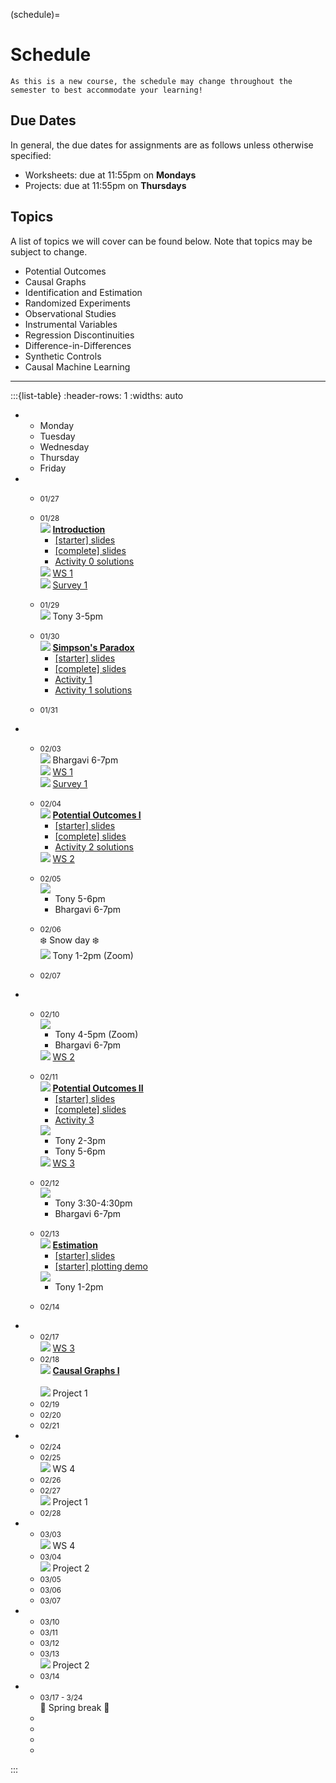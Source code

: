 (schedule)=
# Schedule

```{warning}
As this is a new course, the schedule may change throughout the semester to best accommodate your learning!
```

## Due Dates

In general, the due dates for assignments are as follows unless otherwise specified:

- Worksheets: due at 11:55pm on **Mondays**
- Projects: due at 11:55pm on **Thursdays**

## Topics

A list of topics we will cover can be found below. Note that topics may be subject to change.

- Potential Outcomes 
- Causal Graphs
- Identification and Estimation
- Randomized Experiments
- Observational Studies
- Instrumental Variables
- Regression Discontinuities
- Difference-in-Differences
- Synthetic Controls
- Causal Machine Learning

---

:::{list-table}
:header-rows: 1
:widths: auto

*   
    - Monday
    - Tuesday
    - Wednesday
    - Thursday
    - Friday

*   
    - <small>01/27</small>
    - <small>01/28</small>
    <br>![](https://img.shields.io/badge/Class:-1f77b4) <b><u>Introduction</u></b><ul style="margin-top:-1em;"><li>[[starter] slides](https://moodle.mtholyoke.edu/pluginfile.php/1440025/mod_resource/content/1/lec00-intro-starter.pdf)</li><li>[[complete] slides](https://moodle.mtholyoke.edu/pluginfile.php/1442123/mod_resource/content/1/lec00-intro.pdf)</li><li>[Activity 0 solutions](https://docs.google.com/document/d/1lOVX3dLcllmNyfnN7H98i64lX9DY9jigX6ZsH36V6oU/edit?usp=sharing)</li></ul>
    ![](https://img.shields.io/badge/Released:-2ca02c) [WS 1](ws1)
    <br>![](https://img.shields.io/badge/Released:-2ca02c) [Survey 1](https://www.gradescope.com/courses/950344/assignments/5680811)

    - <small>01/29</small><br>![](https://img.shields.io/badge/Office%20Hours-ff7f0e) Tony 3-5pm
    - <small>01/30</small>
    <br>![](https://img.shields.io/badge/Class:-1f77b4) <b><u>Simpson's Paradox</u></b><ul style="margin-top:-1em;"><li>[[starter] slides](https://moodle.mtholyoke.edu/pluginfile.php/1443157/mod_resource/content/1/lec01-simpsons-starter.pdf)</li><li>[[complete] slides](https://moodle.mtholyoke.edu/pluginfile.php/1444180/mod_resource/content/1/lec01-simpsons.pdf)</li><li>[Activity 1](activity1)</li><li>[Activity 1 solutions](activity1_solution)</li></ul>
    
    - <small>01/31</small>

*   
    - <small>02/03</small><br>![](https://img.shields.io/badge/Office%20Hours-ff7f0e) Bhargavi 6-7pm
    <br>![](https://img.shields.io/badge/Due:-d62728) [WS 1](ws1)
    <br>![](https://img.shields.io/badge/Due:-d62728) [Survey 1](https://www.gradescope.com/courses/950344/assignments/5680811)
    
    - <small>02/04</small>
    <br>![](https://img.shields.io/badge/Class:-1f77b4) <b><u>Potential Outcomes I</u></b><ul style="margin-top:-1em;"><li>[[starter] slides](https://moodle.mtholyoke.edu/pluginfile.php/1446144/mod_resource/content/1/lec02-potential-outcomes-starter.pdf)</li><li>[[complete] slides](https://moodle.mtholyoke.edu/pluginfile.php/1446260/mod_resource/content/1/lec02-potential-outcomes.pdf)</li><li>[Activity 2 solutions](https://docs.google.com/document/d/1um6yOR2C0Bu_71Nz88pRs4hVvFEssk5BhlqvRdmlmCg/edit?tab=t.0#heading=h.x6szsl4jkr1q)</li></ul>
    ![](https://img.shields.io/badge/Released:-2ca02c) [WS 2](ws2)
    - <small>02/05</small><br>![](https://img.shields.io/badge/Office%20Hours-ff7f0e)<ul style="margin-top:-1em;"><li>Tony 5-6pm</li><li>Bhargavi 6-7pm</li></ul>
    - <small>02/06</small><br>❄️ Snow day ❄️<br>![](https://img.shields.io/badge/Office%20Hours-ff7f0e) Tony 1-2pm (Zoom)
    - <small>02/07</small>

*   
    - <small>02/10</small><br>![](https://img.shields.io/badge/Office%20Hours-ff7f0e)<ul style="margin-top:-1em;"><li>Tony 4-5pm (Zoom)</li><li>Bhargavi 6-7pm</li></ul>
    ![](https://img.shields.io/badge/Due:-d62728) [WS 2](ws2)
    
    - <small>02/11</small> <br>![](https://img.shields.io/badge/Class:-1f77b4) <b><u>Potential Outcomes II</u></b><ul style="margin-top:-1em;"><li>[[starter] slides](https://moodle.mtholyoke.edu/pluginfile.php/1447880/mod_resource/content/1/lec03-potential-outcomes-ii-starter-updated.pdf)</li><li>[[complete] slides](https://moodle.mtholyoke.edu/pluginfile.php/1448069/mod_resource/content/1/lec03-potential-outcomes-ii.pdf)</li><li>[Activity 3](activity3)</li></ul>![](https://img.shields.io/badge/Office%20Hours-ff7f0e)<ul><li>Tony 2-3pm</li><li>Tony 5-6pm</li></ul>
    ![](https://img.shields.io/badge/Released:-2ca02c) [WS 3](ws3)
    
    - <small>02/12</small><br>![](https://img.shields.io/badge/Office%20Hours-ff7f0e)<ul style="margin-top:-1em;"><li>Tony 3:30-4:30pm</li><li>Bhargavi 6-7pm</li></ul>
    - <small>02/13</small><br>![](https://img.shields.io/badge/Class:-1f77b4) <b><u>Estimation</u></b><ul style="margin-top:-1em;"><li>[[starter] slides](https://moodle.mtholyoke.edu/pluginfile.php/1448412/mod_resource/content/1/lec04-estimation-bootstrap-starter.pdf)</li><li>[[starter] plotting demo](plotting_demo)</li></ul>![](https://img.shields.io/badge/Office%20Hours-ff7f0e)<ul><li>Tony 1-2pm</li></ul>
    - <small>02/14</small>



*   
    - <small>02/17</small>
    <br>![](https://img.shields.io/badge/Due:-d62728) [WS 3](ws3)
    - <small>02/18</small><br>![](https://img.shields.io/badge/Class:-1f77b4) <b><u>Causal Graphs I</u></b><br>
    <br>![](https://img.shields.io/badge/Released:-2ca02c) Project 1
    - <small>02/19</small>
    - <small>02/20</small>
    - <small>02/21</small>

*   
    - <small>02/24</small>
    - <small>02/25</small>
    <br>![](https://img.shields.io/badge/Released:-2ca02c) WS 4
    - <small>02/26</small>
    - <small>02/27</small>
    <br>![](https://img.shields.io/badge/Due:-d62728) Project 1
    - <small>02/28</small>

*   
    - <small>03/03</small>
    <br>![](https://img.shields.io/badge/Due:-d62728) WS 4
    - <small>03/04</small>
    <br>![](https://img.shields.io/badge/Released:-2ca02c) Project 2
    - <small>03/05</small>
    - <small>03/06</small>
    - <small>03/07</small>

*   
    - <small>03/10</small>
    - <small>03/11</small>
    - <small>03/12</small>
    - <small>03/13</small>
    <br>![](https://img.shields.io/badge/Due:-d62728) Project 2
    - <small>03/14</small>

*   
    - <small>03/17 - 3/24</small> 
    <br>🌼 Spring break 🌸
    - 
    -
    - 
    - 
:::

<!--
Formatted list
<ul style="margin-top:-1em;"><li></li></ul>

-->

